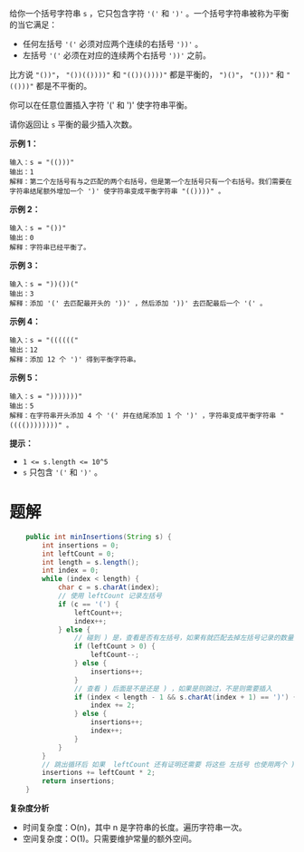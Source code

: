 给你一个括号字符串 `s` ，它只包含字符 `'('` 和 `')'` 。一个括号字符串被称为平衡的当它满足：

- 任何左括号 `'('` 必须对应两个连续的右括号 `'))'` 。
- 左括号 `'('` 必须在对应的连续两个右括号 `'))'` 之前。

比方说 `"())"`， `"())(())))"` 和 `"(())())))"` 都是平衡的， `")()"`， `"()))"` 和 `"(()))"` 都是不平衡的。

你可以在任意位置插入字符 '(' 和 ')' 使字符串平衡。

请你返回让 `s` 平衡的最少插入次数。

**示例 1：**

```
输入：s = "(()))"
输出：1
解释：第二个左括号有与之匹配的两个右括号，但是第一个左括号只有一个右括号。我们需要在字符串结尾额外增加一个 ')' 使字符串变成平衡字符串 "(())))" 。
```

**示例 2：**

```
输入：s = "())"
输出：0
解释：字符串已经平衡了。
```

**示例 3：**

```
输入：s = "))())("
输出：3
解释：添加 '(' 去匹配最开头的 '))' ，然后添加 '))' 去匹配最后一个 '(' 。
```

**示例 4：**

```
输入：s = "(((((("
输出：12
解释：添加 12 个 ')' 得到平衡字符串。
```

**示例 5：**

```
输入：s = ")))))))"
输出：5
解释：在字符串开头添加 4 个 '(' 并在结尾添加 1 个 ')' ，字符串变成平衡字符串 "(((())))))))" 。
```

**提示：**

- `1 <= s.length <= 10^5`
- `s` 只包含 `'('` 和 `')'` 。

# 题解 

```java
    public int minInsertions(String s) {
        int insertions = 0;
        int leftCount = 0;
        int length = s.length();
        int index = 0;
        while (index < length) {
            char c = s.charAt(index);
            // 使用 leftCount 记录左括号
            if (c == '(') {
                leftCount++;
                index++;
            } else {
                // 碰到 ) 是，查看是否有左括号，如果有就匹配去掉左括号记录的数量，没有就需要插入
                if (leftCount > 0) {
                    leftCount--;
                } else {
                    insertions++;
                }
                // 查看 ) 后面是不是还是 ) ，如果是则跳过，不是则需要插入
                if (index < length - 1 && s.charAt(index + 1) == ')') {
                    index += 2;
                } else {
                    insertions++;
                    index++;
                }
            }
        }
        // 跳出循环后 如果  leftCount 还有证明还需要 将这些 左括号 也使用两个 ) 配对上。
        insertions += leftCount * 2;
        return insertions;
    }
```

**复杂度分析**

- 时间复杂度：O(n)，其中 n 是字符串的长度。遍历字符串一次。
- 空间复杂度：O(1)。只需要维护常量的额外空间。